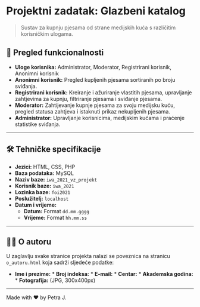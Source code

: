 <!-- 
                                                                      
 ▄▄▄▄▄           ▄             ▀             ▀             ▄          
 █   ▀█  ▄▄▄   ▄▄█▄▄   ▄ ▄▄  ▄▄▄     ▄▄▄   ▄▄▄     ▄▄▄     █     ▄▄▄  
 █▄▄▄█▀ █▀  █    █     █▀  ▀   █    █▀  ▀    █    ▀   █         █   ▀ 
 █      █▀▀▀▀    █     █       █    █        █    ▄▀▀▀█          ▀▀▀▄ 
 █      ▀█▄▄▀    ▀▄▄   █     ▄▄█▄▄  ▀█▄▄▀  ▄▄█▄▄  ▀▄▄▀█         ▀▄▄▄▀ 
                                                                      
                                                                      
                                                                      
 █                                                                    
 █ ▄▄    ▄▄▄   ▄▄▄▄▄   ▄▄▄   ▄▄▄▄    ▄▄▄    ▄▄▄▄   ▄▄▄                
 █▀  █  █▀ ▀█  █ █ █  █▀  █  █▀ ▀█  ▀   █  █▀ ▀█  █▀  █               
 █   █  █   █  █ █ █  █▀▀▀▀  █   █  ▄▀▀▀█  █   █  █▀▀▀▀               
 █   █  ▀█▄█▀  █ █ █  ▀█▄▄▀  ██▄█▀  ▀▄▄▀█  ▀█▄▀█  ▀█▄▄▀               
                             █              ▄  █                      
                             ▀               ▀▀                       

welcome to my source code, pls excuse the mess ¯\_(ツ)_/¯  

-->

# Projektni zadatak: Glazbeni katalog

> Sustav za kupnju pjesama od strane medijskih kuća s različitim korisničkim ulogama.

## 📝 Pregled funkcionalnosti

* **Uloge korisnika:** Administrator, Moderator, Registrirani korisnik, Anonimni korisnik
* **Anonimni korisnik:** Pregled kupljenih pjesama sortiranih po broju sviđanja.
* **Registrirani korisnik:** Kreiranje i ažuriranje vlastitih pjesama, upravljanje zahtjevima za kupnju, filtriranje pjesama i sviđanje pjesama.
* **Moderator:** Zahtijevanje kupnje pjesama za svoju medijsku kuću, pregled statusa zahtjeva i istaknuti prikaz nekupljenih pjesama.
* **Administrator:** Upravljanje korisnicima, medijskim kućama i praćenje statistike sviđanja.

---

## 🛠️ Tehničke specifikacije

* **Jezici:** HTML, CSS, PHP
* **Baza podataka:** MySQL
* **Naziv baze:** `iwa_2021_vz_projekt`
* **Korisnik baze:** `iwa_2021`
* **Lozinka baze:** `foi2021`
* **Poslužitelj:** `localhost`
* **Datum i vrijeme:**
    * **Datum:** Format `dd.mm.gggg`
    * **Vrijeme:** Format `hh.mm.ss`

---

## 👨‍💻 O autoru

U zaglavlju svake stranice projekta nalazi se poveznica na stranicu `o_autoru.html` koja sadrži sljedeće podatke:

* **Ime i prezime:** * **Broj indeksa:** * **E-mail:** * **Centar:** * **Akademska godina:** * **Fotografija:** (JPG, 300x400px)

---
Made with ❤️ by Petra J.
